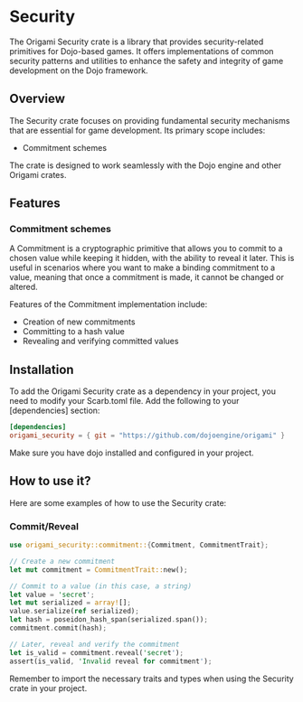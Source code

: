 # Security

The Origami Security crate is a library that provides security-related primitives for Dojo-based games. It offers implementations of common security patterns and utilities to enhance the safety and integrity of game development on the Dojo framework.

## Overview

The Security crate focuses on providing fundamental security mechanisms that are essential for game development. Its primary scope includes:

- Commitment schemes

The crate is designed to work seamlessly with the Dojo engine and other Origami crates.

## Features

### Commitment schemes

A Commitment is a cryptographic primitive that allows you to commit to a chosen value while keeping it hidden, with the ability to reveal it later. This is useful in scenarios where you want to make a binding commitment to a value, meaning that once a commitment is made, it cannot be changed or altered.

Features of the Commitment implementation include:

- Creation of new commitments
- Committing to a hash value
- Revealing and verifying committed values

## Installation

To add the Origami Security crate as a dependency in your project, you need to modify your Scarb.toml file. Add the following to your [dependencies] section:

```toml
[dependencies]
origami_security = { git = "https://github.com/dojoengine/origami" }
```

Make sure you have dojo installed and configured in your project.

## How to use it?

Here are some examples of how to use the Security crate:

### Commit/Reveal

```rust
use origami_security::commitment::{Commitment, CommitmentTrait};

// Create a new commitment
let mut commitment = CommitmentTrait::new();

// Commit to a value (in this case, a string)
let value = 'secret';
let mut serialized = array![];
value.serialize(ref serialized);
let hash = poseidon_hash_span(serialized.span());
commitment.commit(hash);

// Later, reveal and verify the commitment
let is_valid = commitment.reveal('secret');
assert(is_valid, 'Invalid reveal for commitment');
```

Remember to import the necessary traits and types when using the Security crate in your project.
